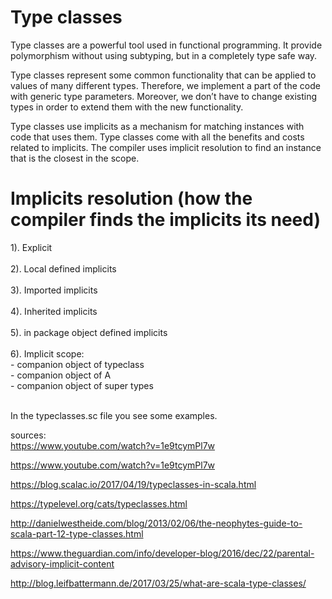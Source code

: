 # Type classes
Type classes are a powerful tool used in functional programming. It provide polymorphism without using subtyping, 
but in a completely type safe way. 

Type classes represent some common functionality that can be applied to values of many different types. Therefore, we 
implement a part of the code with generic type parameters. Moreover, we don’t have to change existing types in 
order to extend them with the new functionality. 

Type classes use implicits as a mechanism for matching instances with code that uses them. Type classes come with all the benefits and costs related to implicits.
The compiler uses implicit resolution to find an instance that is the closest in the scope.

# Implicits resolution (how the compiler finds the implicits its need)

1). Explicit<br />
<br />
2). Local defined implicits<br />
<br />
3). Imported implicits<br />
<br />
4). Inherited implicits<br />
<br />
5). in package object defined implicits<br />
<br />
6). Implicit scope:<br />
    - companion object of typeclass<br />
    - companion object of A<br />
    - companion object of super types<br /><br />
    
In the typeclasses.sc file you see some examples.


sources:<br />
https://www.youtube.com/watch?v=1e9tcymPl7w

https://www.youtube.com/watch?v=1e9tcymPl7w

https://blog.scalac.io/2017/04/19/typeclasses-in-scala.html  

https://typelevel.org/cats/typeclasses.html

http://danielwestheide.com/blog/2013/02/06/the-neophytes-guide-to-scala-part-12-type-classes.html

https://www.theguardian.com/info/developer-blog/2016/dec/22/parental-advisory-implicit-content

http://blog.leifbattermann.de/2017/03/25/what-are-scala-type-classes/